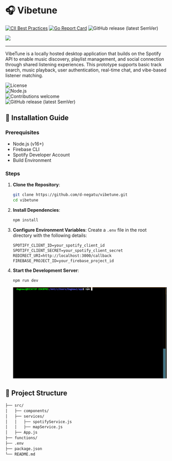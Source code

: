 # 🎧 Vibetune

[![CII Best Practices](https://bestpractices.coreinfrastructure.org/projects/569/badge)](https://bestpractices.coreinfrastructure.org/projects/569) [![Go Report Card](https://goreportcard.com/badge/github.com/kubernetes/kubernetes)](https://goreportcard.com/report/github.com/kubernetes/kubernetes) ![GitHub release (latest SemVer)](https://img.shields.io/github/v/release/kubernetes/kubernetes?sort=semver)

<img src="https://hdcdnsun2.r.worldssl.net/sites/www.hypnosisdownloads.com/files/product-images/connected.jpg" width="250">


----
VibeTune is a locally hosted desktop application that builds on the Spotify API to enable music discovery, playlist management, and social connection through shared listening experiences. This prototype supports basic track search, music playback, user authentication, real-time chat, and vibe-based listener matching.


![License](https://img.shields.io/github/license/d-negatu/vibetune)  
![Node.js](https://img.shields.io/badge/Node.js-v16+-green)  
![Contributions welcome](https://img.shields.io/badge/contributions-welcome-brightgreen)  
![GitHub release (latest SemVer)](https://img.shields.io/github/v/release/d-negatu/vibetune)



## 📜 Installation Guide

### Prerequisites

- Node.js (v16+)
- Firebase CLI
- Spotify Developer Account
- Build Environment

### Steps

1. **Clone the Repository**:
    ```bash
    git clone https://github.com/d-negatu/vibetune.git
    cd vibetune
    ```

2. **Install Dependencies**:
    ```bash
    npm install
    ```

3. **Configure Environment Variables**:
    Create a `.env` file in the root directory with the following details:
    ```env
    SPOTIFY_CLIENT_ID=your_spotify_client_id
    SPOTIFY_CLIENT_SECRET=your_spotify_client_secret
    REDIRECT_URI=http://localhost:3000/callback
    FIREBASE_PROJECT_ID=your_firebase_project_id
    ```

4. **Start the Development Server**:
    ```bash
    npm run dev
    ```
    ![Demo](./src/assets/hello.gif)

## 📂 Project Structure

```bash
├── src/
│   ├── components/
│   ├── services/
│   │   ├── spotifyService.js
│   │   ├── mapService.js
│   ├── App.js
├── functions/
├── .env
├── package.json
└── README.md
